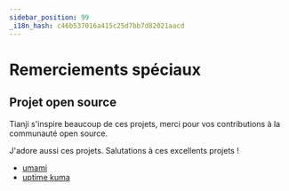 ```yaml
---
sidebar_position: 99
_i18n_hash: c46b537016a415c25d7bb7d82021aacd
---
```

# Remerciements spéciaux

## Projet open source

Tianji s'inspire beaucoup de ces projets, merci pour vos contributions à la communauté open source.

J'adore aussi ces projets. Salutations à ces excellents projets !

- [umami](https://github.com/umami-software/umami)
- [uptime kuma](https://github.com/louislam/uptime-kuma)
